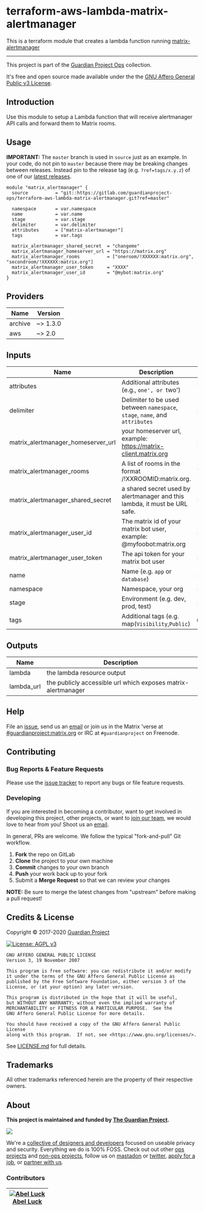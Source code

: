 <!-- 














  ** DO NOT EDIT THIS FILE
  ** 
  ** This file was automatically generated by the `build-harness`. 
  ** 1) Make all changes to `README.yaml` 
  ** 2) Run `make init` (you only need to do this once)
  ** 3) Run`make readme` to rebuild this file. 
  **
  ** (We maintain HUNDREDS of open source projects. This is how we maintain our sanity.)
  **















  -->

# terraform-aws-lambda-matrix-alertmanager




This is a terraform module that creates a lambda function running [matrix-alertmanager](https://github.com/jaywink/matrix-alertmanager/)


---


This project is part of the [Guardian Project Ops](https://gitlab.com/guardianproject-ops/) collection.







It's free and open source made available under the the [GNU Affero General Public v3 License](LICENSE.md).





## Introduction

Use this module to setup a Lambda function that will receive alertmanager API calls and forward them to Matrix rooms.



## Usage


**IMPORTANT:** The `master` branch is used in `source` just as an example. In your code, do not pin to `master` because there may be breaking changes between releases.
Instead pin to the release tag (e.g. `?ref=tags/x.y.z`) of one of our [latest releases](https://gitlab.com/guardianproject-ops/terraform-aws-lambda-matrix-alertmanager/-/tags).



```hcl
module "matrix_alertmanager" {
  source          = "git::https://gitlab.com/guardianproject-ops/terraform-aws-lambda-matrix-alertmanager.git?ref=master"

  namespace       = var.namespace
  name            = var.name
  stage           = var.stage
  delimiter       = var.delimiter
  attributes      = ["matrix-alertmanager"]
  tags            = var.tags

  matrix_alertmanager_shared_secret  = "changeme"
  matrix_alertmanager_homeserver_url = "https://matrix.org"
  matrix_alertmanager_rooms          = ["oneroom/!XXXXXX:matrix.org", "secondroom/!XXXXXX:matrix.org"]
  matrix_alertmanager_user_token     = "XXXX"
  matrix_alertmanager_user_id        = "@mybot:matrix.org"
}
```






## Providers

| Name | Version |
|------|---------|
| archive | ~> 1.3.0 |
| aws | ~> 2.0 |

## Inputs

| Name | Description | Type | Default | Required |
|------|-------------|------|---------|:-----:|
| attributes | Additional attributes (e.g., `one', or `two') | `list` | `[]` | no |
| delimiter | Delimiter to be used between `namespace`, `stage`, `name`, and `attributes` | `string` | `"-"` | no |
| matrix\_alertmanager\_homeserver\_url | your homeserver url, example: https://matrix-client.matrix.org | `string` | n/a | yes |
| matrix\_alertmanager\_rooms | A list of rooms in the format  <room name>/!XXROOMID:matrix.org. | `list` | n/a | yes |
| matrix\_alertmanager\_shared\_secret | a shared secret used by alertmanager and this lambda, it must be URL safe. | `string` | n/a | yes |
| matrix\_alertmanager\_user\_id | The matrix id of your matrix bot user, example: @myfoobot:matrix.org | `string` | n/a | yes |
| matrix\_alertmanager\_user\_token | The api token for your matrix bot user | `string` | n/a | yes |
| name | Name  (e.g. `app` or `database`) | `string` | n/a | yes |
| namespace | Namespace, your org | `string` | n/a | yes |
| stage | Environment (e.g. dev, prod, test) | `string` | n/a | yes |
| tags | Additional tags (e.g. map(`Visibility`,`Public`) | `map` | `{}` | no |

## Outputs

| Name | Description |
|------|-------------|
| lambda | the lambda resource output |
| lambda\_url | the publicly accessible url which exposes matrix-alertmanager |





## Help

File an [issue](https://gitlab.com/guardianproject-ops/terraform-aws-lambda-matrix-alertmanager/issues), send us an [email][email] or join us in the Matrix 'verse at [#guardianproject:matrix.org][matrix] or IRC at `#guardianproject` on Freenode.

## Contributing

### Bug Reports & Feature Requests

Please use the [issue tracker](https://gitlab.com/guardianproject-ops/terraform-aws-lambda-matrix-alertmanager/issues) to report any bugs or file feature requests.

### Developing

If you are interested in becoming a contributor, want to get involved in
developing this project, other projects, or want to [join our team][join], we
would love to hear from you! Shoot us an [email][join-email].

In general, PRs are welcome. We follow the typical "fork-and-pull" Git workflow.

 1. **Fork** the repo on GitLab
 2. **Clone** the project to your own machine
 3. **Commit** changes to your own branch
 4. **Push** your work back up to your fork
 5. Submit a **Merge Request** so that we can review your changes

**NOTE:** Be sure to merge the latest changes from "upstream" before making a pull request!

## Credits & License 


Copyright © 2017-2020 [Guardian Project][website]












[![License: AGPL v3](https://img.shields.io/badge/License-AGPL%20v3-blue.svg)](https://www.gnu.org/licenses/agpl-3.0.en.html)

    GNU AFFERO GENERAL PUBLIC LICENSE
    Version 3, 19 November 2007

    This program is free software: you can redistribute it and/or modify
    it under the terms of the GNU Affero General Public License as
    published by the Free Software Foundation, either version 3 of the
    License, or (at your option) any later version.

    This program is distributed in the hope that it will be useful,
    but WITHOUT ANY WARRANTY; without even the implied warranty of
    MERCHANTABILITY or FITNESS FOR A PARTICULAR PURPOSE.  See the
    GNU Affero General Public License for more details.

    You should have received a copy of the GNU Affero General Public License
    along with this program.  If not, see <https://www.gnu.org/licenses/>.


See [LICENSE.md](LICENSE.md) for full details.

## Trademarks

All other trademarks referenced herein are the property of their respective owners.

## About

**This project is maintained and funded by [The Guardian Project][website].**

[<img src="https://gitlab.com/guardianproject/guardianprojectpublic/-/raw/master/Graphics/GuardianProject/pngs/logo-black-w256.png"/>][website]

We're a [collective of designers and developers][website] focused on useable
privacy and security. Everything we do is 100% FOSS. Check out out other [ops
projects][gitlab] and [non-ops projects][nonops], follow us on
[mastadon][mastadon] or [twitter][twitter], [apply for a job][join], or
[partner with us][partner].




### Contributors

|  [![Abel Luck][abelxluck_avatar]][abelxluck_homepage]<br/>[Abel Luck][abelxluck_homepage] |
|---|

  [abelxluck_homepage]: https://gitlab.com/abelxluck

  [abelxluck_avatar]: https://secure.gravatar.com/avatar/0f605397e0ead93a68e1be26dc26481a?s=100&amp;d=identicon





[logo-square]: https://assets.gitlab-static.net/uploads/-/system/group/avatar/3262938/guardianproject.png?width=88
[logo]: https://guardianproject.info/GP_Logo_with_text.png
[join]: https://guardianproject.info/contact/join/
[website]: https://guardianproject.info
[cdr]: https://digiresilience.org
[cdr-tech]: https://digiresilience.org/tech/
[matrix]: https://riot.im/app/#/room/#guardianproject:matrix.org
[join-email]: mailto:jobs@guardianproject.info
[email]: mailto:support@guardianproject.info
[cdr-email]: mailto:info@digiresilience.org
[twitter]: https://twitter.com/guardianproject
[mastadon]: https://social.librem.one/@guardianproject
[gitlab]: https://gitlab.com/guardianproject-ops
[nonops]: https://gitlab.com/guardianproject
[partner]: https://guardianproject.info/how-you-can-work-with-us/
